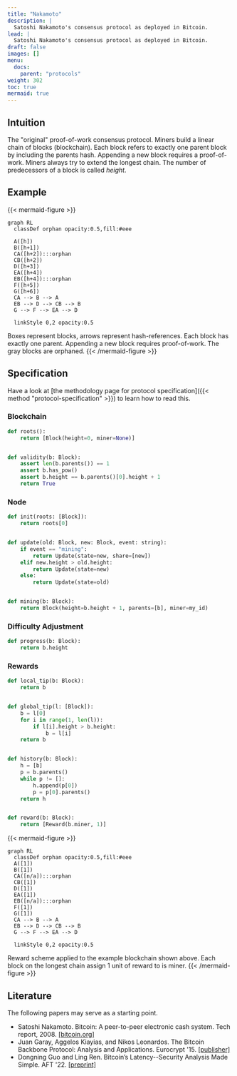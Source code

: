 ```yaml
---
title: "Nakamoto"
description: |
  Satoshi Nakamoto's consensus protocol as deployed in Bitcoin.
lead: |
  Satoshi Nakamoto's consensus protocol as deployed in Bitcoin.
draft: false
images: []
menu:
  docs:
    parent: "protocols"
weight: 302
toc: true
mermaid: true
---
```


## Intuition

The "original" proof-of-work consensus protocol. Miners build a linear
chain of blocks (blockchain). Each block refers to exactly one parent
block by including the parents hash. Appending a new block requires a
proof-of-work. Miners always try to extend the longest chain. The number
of predecessors of a block is called *height*.

## Example

{{< mermaid-figure >}}

```mermaid
graph RL
  classDef orphan opacity:0.5,fill:#eee

  A([h])
  B([h+1])
  CA([h+2]):::orphan
  CB([h+2])
  D([h+3])
  EA([h+4])
  EB([h+4]):::orphan
  F([h+5])
  G([h+6])
  CA --> B --> A
  EB --> D --> CB --> B
  G --> F --> EA --> D

  linkStyle 0,2 opacity:0.5
```

Boxes represent blocks, arrows represent hash-references. Each block has
exactly one parent. Appending a new block requires proof-of-work. The
gray blocks are orphaned.
{{< /mermaid-figure >}}

## Specification

Have a look at [the methodology page for protocol specification]({{< method
"protocol-specification" >}}) to learn how to read this.

### Blockchain

```python
def roots():
    return [Block(height=0, miner=None)]


def validity(b: Block):
    assert len(b.parents()) == 1
    assert b.has_pow()
    assert b.height == b.parents()[0].height + 1
    return True
```

### Node

```python
def init(roots: [Block]):
    return roots[0]


def update(old: Block, new: Block, event: string):
    if event == "mining":
        return Update(state=new, share=[new])
    elif new.height > old.height:
        return Update(state=new)
    else:
        return Update(state=old)


def mining(b: Block):
    return Block(height=b.height + 1, parents=[b], miner=my_id)
```

### Difficulty Adjustment

```python
def progress(b: Block):
    return b.height
```

### Rewards

```python
def local_tip(b: Block):
    return b


def global_tip(l: [Block]):
    b = l[0]
    for i in range(1, len(l)):
        if l[i].height > b.height:
            b = l[i]
    return b


def history(b: Block):
    h = [b]
    p = b.parents()
    while p != []:
        h.append(p[0])
        p = p[0].parents()
    return h


def reward(b: Block):
    return [Reward(b.miner, 1)]
```

{{< mermaid-figure >}}

```mermaid
graph RL
  classDef orphan opacity:0.5,fill:#eee
  A([1])
  B([1])
  CA([n/a]):::orphan
  CB([1])
  D([1])
  EA([1])
  EB([n/a]):::orphan
  F([1])
  G([1])
  CA --> B --> A
  EB --> D --> CB --> B
  G --> F --> EA --> D

  linkStyle 0,2 opacity:0.5
```

Reward scheme applied to the example blockchain shown above. Each block
on the longest chain assign 1 unit of reward to is miner.
{{< /mermaid-figure >}}

<!--

## Attacks

### Selfish Mining

Description.

### SSZ attack space

Description.

## CPR API

How to simulate, attack, learn.

-->

## Literature

The following papers may serve as a starting point.

- Satoshi Nakamoto. Bitcoin: A peer-to-peer electronic cash system. Tech
report, 2008. [[bitcoin.org]](https://bitcoin.org/bitcoin.pdf)
- Juan Garay, Aggelos Kiayias, and Nikos Leonardos. The Bitcoin Backbone Protocol:
Analysis and Applications. Eurocrypt '15.
[[publisher]](https://link.springer.com/chapter/10.1007/978-3-662-46803-6_10)
- Dongning Guo and Ling Ren. Bitcoin’s Latency--Security Analysis Made
Simple. AFT '22. [[preprint]](https://arxiv.org/abs/2203.06357)

